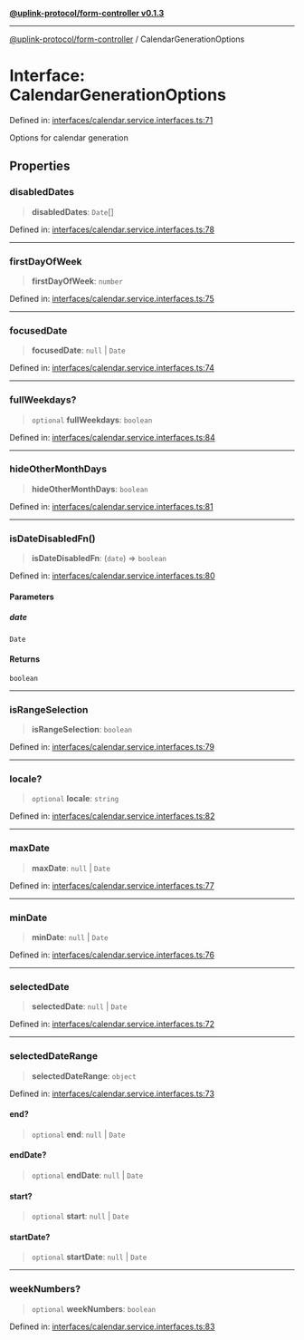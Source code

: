 [**@uplink-protocol/form-controller v0.1.3**](../README.md)

***

[@uplink-protocol/form-controller](../globals.md) / CalendarGenerationOptions

# Interface: CalendarGenerationOptions

Defined in: [interfaces/calendar.service.interfaces.ts:71](https://github.com/jmkcoder/uplink-protocol-calendar/blob/b7ce0ea27c5f5fc885d8d11198b3335a1464aa83/src/interfaces/calendar.service.interfaces.ts#L71)

Options for calendar generation

## Properties

### disabledDates

> **disabledDates**: `Date`[]

Defined in: [interfaces/calendar.service.interfaces.ts:78](https://github.com/jmkcoder/uplink-protocol-calendar/blob/b7ce0ea27c5f5fc885d8d11198b3335a1464aa83/src/interfaces/calendar.service.interfaces.ts#L78)

***

### firstDayOfWeek

> **firstDayOfWeek**: `number`

Defined in: [interfaces/calendar.service.interfaces.ts:75](https://github.com/jmkcoder/uplink-protocol-calendar/blob/b7ce0ea27c5f5fc885d8d11198b3335a1464aa83/src/interfaces/calendar.service.interfaces.ts#L75)

***

### focusedDate

> **focusedDate**: `null` \| `Date`

Defined in: [interfaces/calendar.service.interfaces.ts:74](https://github.com/jmkcoder/uplink-protocol-calendar/blob/b7ce0ea27c5f5fc885d8d11198b3335a1464aa83/src/interfaces/calendar.service.interfaces.ts#L74)

***

### fullWeekdays?

> `optional` **fullWeekdays**: `boolean`

Defined in: [interfaces/calendar.service.interfaces.ts:84](https://github.com/jmkcoder/uplink-protocol-calendar/blob/b7ce0ea27c5f5fc885d8d11198b3335a1464aa83/src/interfaces/calendar.service.interfaces.ts#L84)

***

### hideOtherMonthDays

> **hideOtherMonthDays**: `boolean`

Defined in: [interfaces/calendar.service.interfaces.ts:81](https://github.com/jmkcoder/uplink-protocol-calendar/blob/b7ce0ea27c5f5fc885d8d11198b3335a1464aa83/src/interfaces/calendar.service.interfaces.ts#L81)

***

### isDateDisabledFn()

> **isDateDisabledFn**: (`date`) => `boolean`

Defined in: [interfaces/calendar.service.interfaces.ts:80](https://github.com/jmkcoder/uplink-protocol-calendar/blob/b7ce0ea27c5f5fc885d8d11198b3335a1464aa83/src/interfaces/calendar.service.interfaces.ts#L80)

#### Parameters

##### date

`Date`

#### Returns

`boolean`

***

### isRangeSelection

> **isRangeSelection**: `boolean`

Defined in: [interfaces/calendar.service.interfaces.ts:79](https://github.com/jmkcoder/uplink-protocol-calendar/blob/b7ce0ea27c5f5fc885d8d11198b3335a1464aa83/src/interfaces/calendar.service.interfaces.ts#L79)

***

### locale?

> `optional` **locale**: `string`

Defined in: [interfaces/calendar.service.interfaces.ts:82](https://github.com/jmkcoder/uplink-protocol-calendar/blob/b7ce0ea27c5f5fc885d8d11198b3335a1464aa83/src/interfaces/calendar.service.interfaces.ts#L82)

***

### maxDate

> **maxDate**: `null` \| `Date`

Defined in: [interfaces/calendar.service.interfaces.ts:77](https://github.com/jmkcoder/uplink-protocol-calendar/blob/b7ce0ea27c5f5fc885d8d11198b3335a1464aa83/src/interfaces/calendar.service.interfaces.ts#L77)

***

### minDate

> **minDate**: `null` \| `Date`

Defined in: [interfaces/calendar.service.interfaces.ts:76](https://github.com/jmkcoder/uplink-protocol-calendar/blob/b7ce0ea27c5f5fc885d8d11198b3335a1464aa83/src/interfaces/calendar.service.interfaces.ts#L76)

***

### selectedDate

> **selectedDate**: `null` \| `Date`

Defined in: [interfaces/calendar.service.interfaces.ts:72](https://github.com/jmkcoder/uplink-protocol-calendar/blob/b7ce0ea27c5f5fc885d8d11198b3335a1464aa83/src/interfaces/calendar.service.interfaces.ts#L72)

***

### selectedDateRange

> **selectedDateRange**: `object`

Defined in: [interfaces/calendar.service.interfaces.ts:73](https://github.com/jmkcoder/uplink-protocol-calendar/blob/b7ce0ea27c5f5fc885d8d11198b3335a1464aa83/src/interfaces/calendar.service.interfaces.ts#L73)

#### end?

> `optional` **end**: `null` \| `Date`

#### endDate?

> `optional` **endDate**: `null` \| `Date`

#### start?

> `optional` **start**: `null` \| `Date`

#### startDate?

> `optional` **startDate**: `null` \| `Date`

***

### weekNumbers?

> `optional` **weekNumbers**: `boolean`

Defined in: [interfaces/calendar.service.interfaces.ts:83](https://github.com/jmkcoder/uplink-protocol-calendar/blob/b7ce0ea27c5f5fc885d8d11198b3335a1464aa83/src/interfaces/calendar.service.interfaces.ts#L83)
